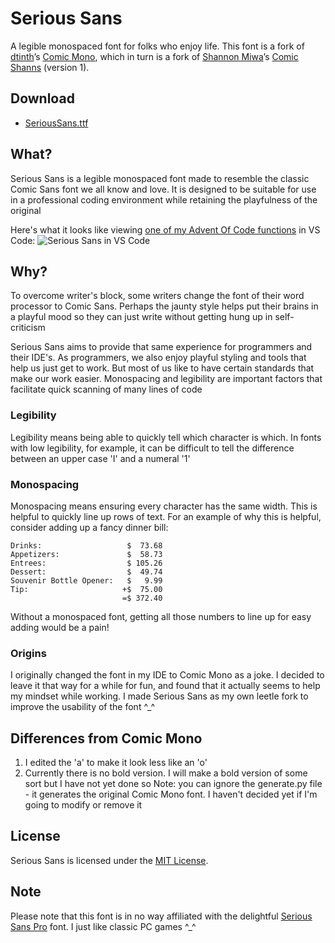 # Serious Sans
A legible monospaced font for folks who enjoy life. This font is a fork of [dtinth](https://github.com/dtinth)’s [Comic Mono](https://github.com/dtinth/comic-mono-font), which in turn is a fork of [Shannon Miwa](https://github.com/shannpersand)’s [Comic Shanns](https://github.com/shannpersand/comic-shanns) (version 1).

## Download
- [SeriousSans.ttf](https://github.com/kaBeech/serious-sans/SeriousSans.ttf)

## What?
Serious Sans is a legible monospaced font made to resemble the classic Comic Sans font we all know and love. It is designed to be suitable for use in a professional coding environment while retaining the playfulness of the original

Here's what it looks like viewing [one of my Advent Of Code functions](https://github.com/kaBeech/Advent-Of-Code-2022) in VS Code:
![Serious Sans in VS Code](https://github.com/kaBeech/serious-sans/blob/main/vscExample.png "Serious Sans in VS Code")

## Why?
To overcome writer's block, some writers change the font of their word processor to Comic Sans. Perhaps the jaunty style helps put their brains in a playful mood so they can just write without getting hung up in self-criticism

Serious Sans aims to provide that same experience for programmers and their IDE's. As programmers, we also enjoy playful styling and tools that help us just get to work. But most of us like to have certain standards that make our work easier. Monospacing and legibility are important factors that facilitate quick scanning of many lines of code

### Legibility
Legibility means being able to quickly tell which character is which. In fonts with low legibility, for example, it can be difficult to tell the difference between an upper case 'I' and a numeral '1'

### Monospacing
Monospacing means ensuring every character has the same width. This is helpful to quickly line up rows of text. For an example of why this is helpful, consider adding up a fancy dinner bill:

```
Drinks:                   $  73.68
Appetizers:               $  58.73
Entrees:                  $ 105.26
Dessert:                  $  49.74
Souvenir Bottle Opener:   $   9.99
Tip:                     +$  75.00
                         =$ 372.40
```

Without a monospaced font, getting all those numbers to line up for easy adding would be a pain!

### Origins
I originally changed the font in my IDE to Comic Mono as a joke. I decided to leave it that way for a while for fun, and found that it actually seems to help my mindset while working. I made Serious Sans as my own leetle fork to improve the usability of the font ^_^

## Differences from Comic Mono
1. I edited the 'a' to make it look less like an 'o'
2. Currently there is no bold version. I will make a bold version of some sort but I have not yet done so
Note: you can ignore the generate.py file - it generates the original Comic Mono font. I haven't decided yet if I'm going to modify or remove it

## License
Serious Sans is licensed under the [MIT License](LICENSE).

## Note
Please note that this font is in no way affiliated with the delightful [Serious Sans Pro](https://www.myfonts.com/collections/serious-sans-pro-font-ogentroost) font. I just like classic PC games ^_^